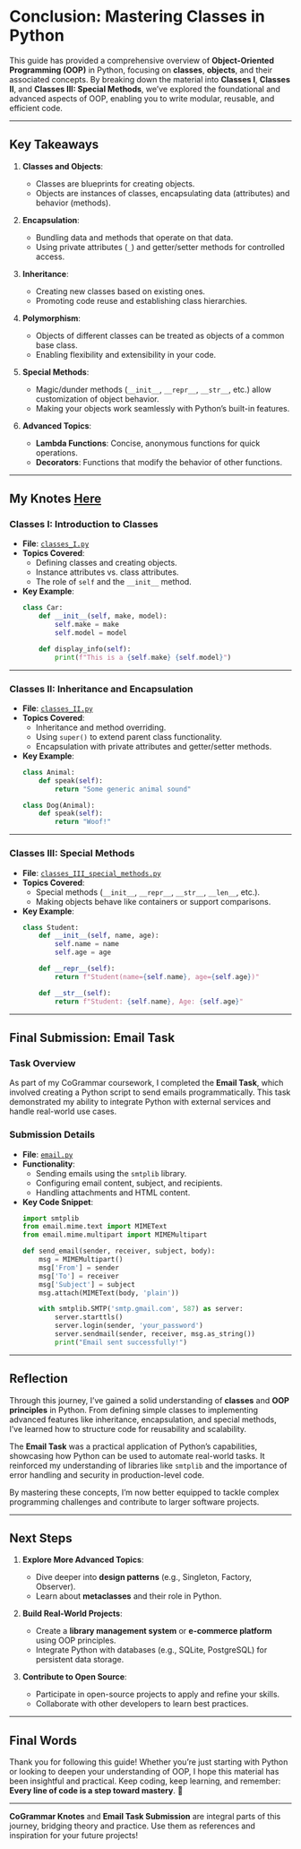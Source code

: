 # Conclusion: Mastering Classes in Python

This guide has provided a comprehensive overview of **Object-Oriented Programming (OOP)** in Python, focusing on **classes**, **objects**, and their associated concepts. By breaking down the material into **Classes I**, **Classes II**, and **Classes III: Special Methods**, we’ve explored the foundational and advanced aspects of OOP, enabling you to write modular, reusable, and efficient code.

---

## Key Takeaways

1. **Classes and Objects**:
   - Classes are blueprints for creating objects.
   - Objects are instances of classes, encapsulating data (attributes) and behavior (methods).

2. **Encapsulation**:
   - Bundling data and methods that operate on that data.
   - Using private attributes (`_`) and getter/setter methods for controlled access.

3. **Inheritance**:
   - Creating new classes based on existing ones.
   - Promoting code reuse and establishing class hierarchies.

4. **Polymorphism**:
   - Objects of different classes can be treated as objects of a common base class.
   - Enabling flexibility and extensibility in your code.

5. **Special Methods**:
   - Magic/dunder methods (`__init__`, `__repr__`, `__str__`, etc.) allow customization of object behavior.
   - Making your objects work seamlessly with Python’s built-in features.

6. **Advanced Topics**:
   - **Lambda Functions**: Concise, anonymous functions for quick operations.
   - **Decorators**: Functions that modify the behavior of other functions.

---

## My Knotes [Here](PDFKnotes.py)

### Classes I: Introduction to Classes
- **File**: [`classes_I.py`](classes-I.py)
- **Topics Covered**:
  - Defining classes and creating objects.
  - Instance attributes vs. class attributes.
  - The role of `self` and the `__init__` method.
- **Key Example**:
  ```python
  class Car:
      def __init__(self, make, model):
          self.make = make
          self.model = model

      def display_info(self):
          print(f"This is a {self.make} {self.model}")
  ```

---

### Classes II: Inheritance and Encapsulation
- **File**: [`classes_II.py`](classes-II.py)
- **Topics Covered**:
  - Inheritance and method overriding.
  - Using `super()` to extend parent class functionality.
  - Encapsulation with private attributes and getter/setter methods.
- **Key Example**:
  ```python
  class Animal:
      def speak(self):
          return "Some generic animal sound"

  class Dog(Animal):
      def speak(self):
          return "Woof!"
  ```

---

### Classes III: Special Methods
- **File**: [`classes_III_special_methods.py`](classes-III:-Special-Methods.py)
- **Topics Covered**:
  - Special methods (`__init__`, `__repr__`, `__str__`, `__len__`, etc.).
  - Making objects behave like containers or support comparisons.
- **Key Example**:
  ```python
  class Student:
      def __init__(self, name, age):
          self.name = name
          self.age = age

      def __repr__(self):
          return f"Student(name={self.name}, age={self.age})"

      def __str__(self):
          return f"Student: {self.name}, Age: {self.age}"
  ```

---

## Final Submission: Email Task

### Task Overview
As part of my CoGrammar coursework, I completed the **Email Task**, which involved creating a Python script to send emails programmatically. This task demonstrated my ability to integrate Python with external services and handle real-world use cases.

### Submission Details
- **File**: [`email.py`](email.py)
- **Functionality**:
  - Sending emails using the `smtplib` library.
  - Configuring email content, subject, and recipients.
  - Handling attachments and HTML content.
- **Key Code Snippet**:
  ```python
  import smtplib
  from email.mime.text import MIMEText
  from email.mime.multipart import MIMEMultipart

  def send_email(sender, receiver, subject, body):
      msg = MIMEMultipart()
      msg['From'] = sender
      msg['To'] = receiver
      msg['Subject'] = subject
      msg.attach(MIMEText(body, 'plain'))

      with smtplib.SMTP('smtp.gmail.com', 587) as server:
          server.starttls()
          server.login(sender, 'your_password')
          server.sendmail(sender, receiver, msg.as_string())
          print("Email sent successfully!")
  ```

---

## Reflection

Through this journey, I’ve gained a solid understanding of **classes** and **OOP principles** in Python. From defining simple classes to implementing advanced features like inheritance, encapsulation, and special methods, I’ve learned how to structure code for reusability and scalability.

The **Email Task** was a practical application of Python’s capabilities, showcasing how Python can be used to automate real-world tasks. It reinforced my understanding of libraries like `smtplib` and the importance of error handling and security in production-level code.

By mastering these concepts, I’m now better equipped to tackle complex programming challenges and contribute to larger software projects.

---

## Next Steps

1. **Explore More Advanced Topics**:
   - Dive deeper into **design patterns** (e.g., Singleton, Factory, Observer).
   - Learn about **metaclasses** and their role in Python.

2. **Build Real-World Projects**:
   - Create a **library management system** or **e-commerce platform** using OOP principles.
   - Integrate Python with databases (e.g., SQLite, PostgreSQL) for persistent data storage.

3. **Contribute to Open Source**:
   - Participate in open-source projects to apply and refine your skills.
   - Collaborate with other developers to learn best practices.

---

## Final Words

Thank you for following this guide! Whether you’re just starting with Python or looking to deepen your understanding of OOP, I hope this material has been insightful and practical. Keep coding, keep learning, and remember: **Every line of code is a step toward mastery**. 🚀

---

**CoGrammar Knotes** and **Email Task Submission** are integral parts of this journey, bridging theory and practice. Use them as references and inspiration for your future projects!
